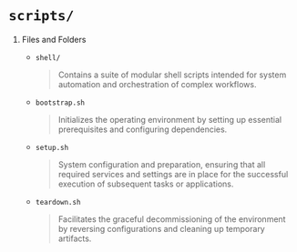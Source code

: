 # `scripts/`

1. Files and Folders

    - `shell/`
      > Contains a suite of modular shell scripts intended for system automation and orchestration of complex workflows.

    - `bootstrap.sh`
      > Initializes the operating environment by setting up essential prerequisites and configuring dependencies.

    - `setup.sh`
      > System configuration and preparation, ensuring that all required services and settings are in place for the successful execution of subsequent tasks or applications.

    - `teardown.sh`
      > Facilitates the graceful decommissioning of the environment by reversing configurations and cleaning up temporary artifacts.

